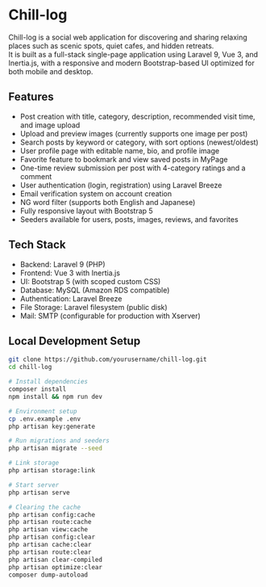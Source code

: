 # Chill-log 

Chill-log is a social web application for discovering and sharing relaxing places such as scenic spots, quiet cafes, and hidden retreats.  
It is built as a full-stack single-page application using Laravel 9, Vue 3, and Inertia.js, with a responsive and modern Bootstrap-based UI optimized for both mobile and desktop.

## Features

-   Post creation with title, category, description, recommended visit time, and image upload
-   Upload and preview images (currently supports one image per post)
-   Search posts by keyword or category, with sort options (newest/oldest)
-   User profile page with editable name, bio, and profile image
-   Favorite feature to bookmark and view saved posts in MyPage
-   One-time review submission per post with 4-category ratings and a comment
-   User authentication (login, registration) using Laravel Breeze
-   Email verification system on account creation
-   NG word filter (supports both English and Japanese)
-   Fully responsive layout with Bootstrap 5
-   Seeders available for users, posts, images, reviews, and favorites

## Tech Stack

-   Backend: Laravel 9 (PHP)
-   Frontend: Vue 3 with Inertia.js
-   UI: Bootstrap 5 (with scoped custom CSS)
-   Database: MySQL (Amazon RDS compatible)
-   Authentication: Laravel Breeze
-   File Storage: Laravel filesystem (public disk)
-   Mail: SMTP (configurable for production with Xserver)

## Local Development Setup

```bash
git clone https://github.com/yourusername/chill-log.git
cd chill-log

# Install dependencies
composer install
npm install && npm run dev

# Environment setup
cp .env.example .env
php artisan key:generate

# Run migrations and seeders
php artisan migrate --seed

# Link storage
php artisan storage:link

# Start server
php artisan serve

# Clearing the cache
php artisan config:cache
php artisan route:cache
php artisan view:cache
php artisan config:clear
php artisan cache:clear
php artisan route:clear
php artisan clear-compiled
php artisan optimize:clear
composer dump-autoload
```

